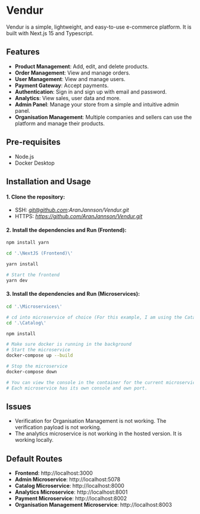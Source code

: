 # Vendur

Vendur is a simple, lightweight, and easy-to-use e-commerce platform. It is built with Next.js 15 and Typescript.

## Features

- **Product Management**: Add, edit, and delete products.
- **Order Management**: View and manage orders.
- **User Management**: View and manage users.
- **Payment Gateway**: Accept payments.
- **Authentication**: Sign in and sign up with email and password.
- **Analytics**: View sales, user data and more.
- **Admin Panel**: Manage your store from a simple and intuitive admin panel.
- **Organisation Management**: Multiple companies and sellers can use the platform and manage their products.

## Pre-requisites
- Node.js
- Docker Desktop

## Installation and Usage

#### 1. Clone the repository:
- SSH: *git@github.com:AranJannson/Vendur.git*
- HTTPS: *https://github.com/AranJannson/Vendur.git*

#### 2. Install the dependencies and Run (Frontend):
```bash
npm install yarn

cd '.\NextJS (Frontend)\'

yarn install

# Start the frontend
yarn dev

```

#### 3. Install the dependencies and Run (Microservices):

```bash
cd '.\Microservices\'

# cd into microservice of choice (For this example, I am using the Catalog microservice)
cd '.\Catalog\'

npm install

# Make sure docker is running in the background
# Start the microservice
docker-compose up --build

# Stop the microservice
docker-compose down

# You can view the console in the container for the current microservice by opening docker desktop and clicking on the container.
# Each microservice has its own console and own port.

```

[//]: # (Issues)
## Issues
- Verification for Organisation Management is not working. The verification payload is not working.
- The analytics microservice is not working in the hosted version. It is working locally.
## Default Routes

- **Frontend**: http://localhost:3000
- **Admin Microservice**: http://localhost:5078
- **Catalog Microservice**: http://localhost:8000
- **Analytics Microservice**: http://localhost:8001
- **Payment Microservice**: http://localhost:8002
- **Organisation Management Microservice**: http://localhost:8003
